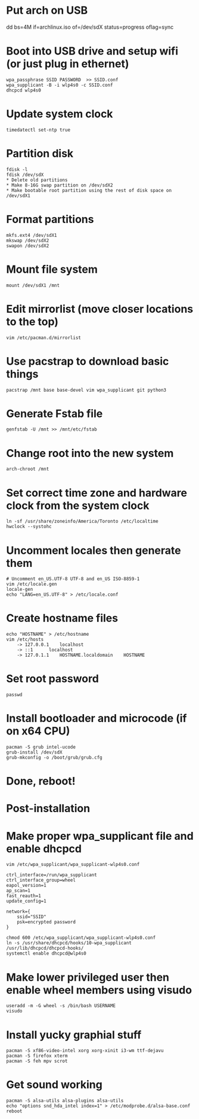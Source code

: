 # Put arch on USB
dd bs=4M if=archlinux.iso of=/dev/sdX status=progress oflag=sync

# Boot into USB drive and setup wifi (or just plug in ethernet)
```
wpa_passphrase SSID PASSWORD  >> SSID.conf
wpa_supplicant -B -i wlp4s0 -c SSID.conf
dhcpcd wlp4s0
```

# Update system clock
```
timedatectl set-ntp true
```

# Partition disk
```
fdisk -l
fdisk /dev/sdX
* Delete old partitions
* Make 8-16G swap partition on /dev/sdX2
* Make bootable root partition using the rest of disk space on /dev/sdX1
```

# Format partitions
```
mkfs.ext4 /dev/sdX1
mkswap /dev/sdX2
swapon /dev/sdX2
```

# Mount file system
```
mount /dev/sdX1 /mnt
```

# Edit mirrorlist (move closer locations to the top)
```
vim /etc/pacman.d/mirrorlist
```

# Use pacstrap to download basic things
```
pacstrap /mnt base base-devel vim wpa_supplicant git python3
```

# Generate Fstab file
```
genfstab -U /mnt >> /mnt/etc/fstab
```

# Change root into the new system
```
arch-chroot /mnt
```

# Set correct time zone and hardware clock from the system clock
```
ln -sf /usr/share/zoneinfo/America/Toronto /etc/localtime
hwclock --systohc
```

# Uncomment locales then generate them
```
# Uncomment en_US.UTF-8 UTF-8 and en_US ISO-8859-1
vim /etc/locale.gen
locale-gen
echo "LANG=en_US.UTF-8" > /etc/locale.conf
```

# Create hostname files
```
echo "HOSTNAME" > /etc/hostname
vim /etc/hosts
	-> 127.0.0.1	localhost
	-> ::1		localhost
	-> 127.0.1.1	HOSTNAME.localdomain	HOSTNAME
```

# Set root password
```
passwd
```

# Install bootloader and microcode (if on x64 CPU)
```
pacman -S grub intel-ucode
grub-install /dev/sdX
grub-mkconfig -o /boot/grub/grub.cfg
```

# Done, reboot!

# Post-installation

# Make proper wpa\_supplicant file and enable dhcpcd
```
vim /etc/wpa_supplicant/wpa_supplicant-wlp4s0.conf
```
```
ctrl_interface=/run/wpa_supplicant
ctrl_interface_group=wheel
eapol_version=1
ap_scan=1
fast_reauth=1
update_config=1

network={
	ssid="SSID"
	psk=encrypted password
}
```

```
chmod 600 /etc/wpa_supplicant/wpa_supplicant-wlp4s0.conf
ln -s /usr/share/dhcpcd/hooks/10-wpa_supplicant /usr/lib/dhcpcd/dhcpcd-hooks/
systemctl enable dhcpcd@wlp4s0
```

# Make lower privileged user then enable wheel members using visudo
```
useradd -m -G wheel -s /bin/bash USERNAME
visudo
```

# Install yucky graphial stuff
```
pacman -S xf86-video-intel xorg xorg-xinit i3-wm ttf-dejavu
pacman -S firefox xterm
pacman -S feh mpv scrot
```

# Get sound working
```
pacman -S alsa-utils alsa-plugins alsa-utils
echo "options snd_hda_intel index=1" > /etc/modprobe.d/alsa-base.conf
reboot
```
